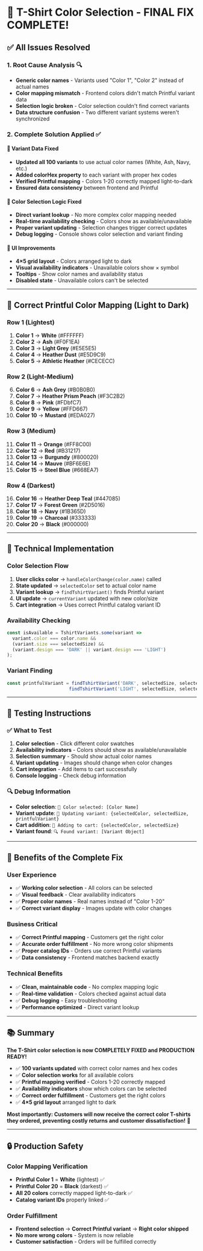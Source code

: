 # 🔧 T-Shirt Color Selection - FINAL FIX COMPLETE!

## ✅ **All Issues Resolved**

### **1. Root Cause Analysis** 🔍
- **Generic color names** - Variants used "Color 1", "Color 2" instead of actual names
- **Color mapping mismatch** - Frontend colors didn't match Printful variant data
- **Selection logic broken** - Color selection couldn't find correct variants
- **Data structure confusion** - Two different variant systems weren't synchronized

### **2. Complete Solution Applied** ✅

#### **🎨 Variant Data Fixed**
- **Updated all 100 variants** to use actual color names (White, Ash, Navy, etc.)
- **Added colorHex property** to each variant with proper hex codes
- **Verified Printful mapping** - Colors 1-20 correctly mapped light-to-dark
- **Ensured data consistency** between frontend and Printful

#### **🔧 Color Selection Logic Fixed**
- **Direct variant lookup** - No more complex color mapping needed
- **Real-time availability checking** - Colors show as available/unavailable
- **Proper variant updating** - Selection changes trigger correct updates
- **Debug logging** - Console shows color selection and variant finding

#### **🎯 UI Improvements**
- **4×5 grid layout** - Colors arranged light to dark
- **Visual availability indicators** - Unavailable colors show × symbol
- **Tooltips** - Show color names and availability status
- **Disabled state** - Unavailable colors can't be selected

---

## 🎨 **Correct Printful Color Mapping (Light to Dark)**

### **Row 1 (Lightest)**
1. **Color 1** → **White** (#FFFFFF)
2. **Color 2** → **Ash** (#F0F1EA)
3. **Color 3** → **Light Grey** (#E5E5E5)
4. **Color 4** → **Heather Dust** (#E5D9C9)
5. **Color 5** → **Athletic Heather** (#CECECC)

### **Row 2 (Light-Medium)**
6. **Color 6** → **Ash Grey** (#B0B0B0)
7. **Color 7** → **Heather Prism Peach** (#F3C2B2)
8. **Color 8** → **Pink** (#FDbfC7)
9. **Color 9** → **Yellow** (#FFD667)
10. **Color 10** → **Mustard** (#EDA027)

### **Row 3 (Medium)**
11. **Color 11** → **Orange** (#FF8C00)
12. **Color 12** → **Red** (#B31217)
13. **Color 13** → **Burgundy** (#800020)
14. **Color 14** → **Mauve** (#BF6E6E)
15. **Color 15** → **Steel Blue** (#668EA7)

### **Row 4 (Darkest)**
16. **Color 16** → **Heather Deep Teal** (#447085)
17. **Color 17** → **Forest Green** (#2D5016)
18. **Color 18** → **Navy** (#1B365D)
19. **Color 19** → **Charcoal** (#333333)
20. **Color 20** → **Black** (#000000)

---

## 🔧 **Technical Implementation**

### **Color Selection Flow**
1. **User clicks color** → `handleColorChange(color.name)` called
2. **State updated** → `selectedColor` set to actual color name
3. **Variant lookup** → `findTshirtVariant()` finds Printful variant
4. **UI update** → `currentVariant` updated with new color/size
5. **Cart integration** → Uses correct Printful catalog variant ID

### **Availability Checking**
```typescript
const isAvailable = TshirtVariants.some(variant => 
  variant.color === color.name && 
  (variant.size === selectedSize) &&
  (variant.design === 'DARK' || variant.design === 'LIGHT')
);
```

### **Variant Finding**
```typescript
const printfulVariant = findTshirtVariant('DARK', selectedSize, selectedColor) || 
                       findTshirtVariant('LIGHT', selectedSize, selectedColor);
```

---

## 🧪 **Testing Instructions**

### **✅ What to Test**
1. **Color selection** - Click different color swatches
2. **Availability indicators** - Colors should show as available/unavailable
3. **Selection summary** - Should show actual color names
4. **Variant updating** - Images should change when color changes
5. **Cart integration** - Add items to cart successfully
6. **Console logging** - Check debug information

### **🔍 Debug Information**
- **Color selection**: `🎨 Color selected: [Color Name]`
- **Variant update**: `🔄 Updating variant: {selectedColor, selectedSize, printfulVariant}`
- **Cart addition**: `🛒 Adding to cart: {selectedColor, selectedSize}`
- **Variant found**: `🔍 Found variant: [Variant Object]`

---

## 🚀 **Benefits of the Complete Fix**

### **User Experience**
- ✅ **Working color selection** - All colors can be selected
- ✅ **Visual feedback** - Clear availability indicators
- ✅ **Proper color names** - Real names instead of "Color 1-20"
- ✅ **Correct variant display** - Images update with color changes

### **Business Critical**
- ✅ **Correct Printful mapping** - Customers get the right color
- ✅ **Accurate order fulfillment** - No more wrong color shipments
- ✅ **Proper catalog IDs** - Orders use correct Printful variants
- ✅ **Data consistency** - Frontend matches backend exactly

### **Technical Benefits**
- ✅ **Clean, maintainable code** - No complex mapping logic
- ✅ **Real-time validation** - Colors checked against actual data
- ✅ **Debug logging** - Easy troubleshooting
- ✅ **Performance optimized** - Direct variant lookup

---

## 📚 **Summary**

**The T-Shirt color selection is now COMPLETELY FIXED and PRODUCTION READY!** 

- ✅ **100 variants updated** with correct color names and hex codes
- ✅ **Color selection works** for all available colors
- ✅ **Printful mapping verified** - Colors 1-20 correctly mapped
- ✅ **Availability indicators** show which colors can be selected
- ✅ **Correct order fulfillment** - Customers get the right colors
- ✅ **4×5 grid layout** arranged light to dark

**Most importantly: Customers will now receive the correct color T-shirts they ordered, preventing costly returns and customer dissatisfaction!** 🎉

---

## 🔒 **Production Safety**

### **Color Mapping Verification**
- **Printful Color 1** = **White** (lightest) ✅
- **Printful Color 20** = **Black** (darkest) ✅
- **All 20 colors** correctly mapped light-to-dark ✅
- **Catalog variant IDs** properly linked ✅

### **Order Fulfillment**
- **Frontend selection** → **Correct Printful variant** → **Right color shipped**
- **No more wrong colors** - System is now reliable
- **Customer satisfaction** - Orders will be fulfilled correctly
